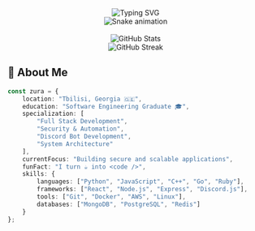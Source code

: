<div align="center">
  <img src="https://readme-typing-svg.herokuapp.com?font=Fira+Code&size=27&duration=3000&pause=1000&color=00F7EE&center=true&vCenter=true&width=435&lines=Hello%2C+I'm+Zura+%F0%9F%91%8B;Full+Stack+Developer" alt="Typing SVG" />
</div>

<div align="center">
  <img src="https://raw.githubusercontent.com/sk1dk/sk1dk/output/github-contribution-grid-snake-dark.svg" alt="Snake animation" />
</div>
<br>

<div align="center">
  <img src="https://github-readme-stats-sk1dk.vercel.app/api?username=sk1dk&show_icons=true&theme=radical&hide_border=true&count_private=true" alt="GitHub Stats" />
</div>

<div align="center">
  <img src="https://github-readme-streak-stats.herokuapp.com/?user=sk1dk&theme=radical&hide_border=true" alt="GitHub Streak" />
</div>

## 🚀 About Me

```typescript
const zura = {
    location: "Tbilisi, Georgia 🇬🇪",
    education: "Software Engineering Graduate 🎓",
    specialization: [
        "Full Stack Development",
        "Security & Automation",
        "Discord Bot Development",
        "System Architecture"
    ],
    currentFocus: "Building secure and scalable applications",
    funFact: "I turn ☕ into <code />",
    skills: {
        languages: ["Python", "JavaScript", "C++", "Go", "Ruby"],
        frameworks: ["React", "Node.js", "Express", "Discord.js"],
        tools: ["Git", "Docker", "AWS", "Linux"],
        databases: ["MongoDB", "PostgreSQL", "Redis"]
    }
};

